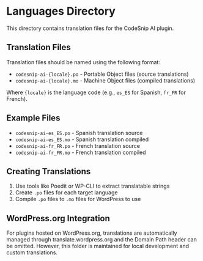 # Languages Directory

This directory contains translation files for the CodeSnip AI plugin.

## Translation Files

Translation files should be named using the following format:
- `codesnip-ai-{locale}.po` - Portable Object files (source translations)
- `codesnip-ai-{locale}.mo` - Machine Object files (compiled translations)

Where `{locale}` is the language code (e.g., `es_ES` for Spanish, `fr_FR` for French).

## Example Files

- `codesnip-ai-es_ES.po` - Spanish translation source
- `codesnip-ai-es_ES.mo` - Spanish translation compiled
- `codesnip-ai-fr_FR.po` - French translation source  
- `codesnip-ai-fr_FR.mo` - French translation compiled

## Creating Translations

1. Use tools like Poedit or WP-CLI to extract translatable strings
2. Create `.po` files for each target language
3. Compile `.po` files to `.mo` files for WordPress to use

## WordPress.org Integration

For plugins hosted on WordPress.org, translations are automatically managed through translate.wordpress.org and the Domain Path header can be omitted. However, this folder is maintained for local development and custom translations.

